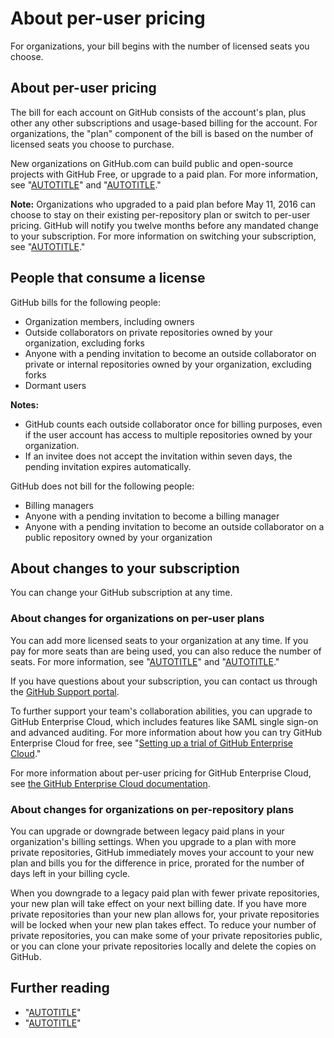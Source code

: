 # About per-user pricing

For organizations, your bill begins with the number of licensed seats you choose.

## About per-user pricing

The bill for each account on GitHub consists of the account's plan, plus other any other subscriptions and usage-based billing for the account. For organizations, the "plan" component of the bill is based on the number of licensed seats you choose to purchase.

New organizations on GitHub.com can build public and open-source projects with GitHub Free, or upgrade to a paid plan. For more information, see "[AUTOTITLE](/get-started/learning-about-github/githubs-plans)" and "[AUTOTITLE](/billing/managing-the-plan-for-your-github-account/upgrading-your-accounts-plan)."

<div class="ghd-spotlight ghd-spotlight-note border rounded-1 my-3 p-3 f5 color-border-accent-emphasis color-bg-accent">

**Note:** Organizations who upgraded to a paid plan before May 11, 2016 can choose to stay on their existing per-repository plan or switch to per-user pricing. GitHub will notify you twelve months before any mandated change to your subscription. For more information on switching your subscription, see "[AUTOTITLE](/billing/managing-the-plan-for-your-github-account/upgrading-your-accounts-plan)."

</div>

## People that consume a license

GitHub bills for the following people:

- Organization members, including owners
- Outside collaborators on private repositories owned by your organization, excluding forks
- Anyone with a pending invitation to become an outside collaborator on private or internal repositories owned by your organization, excluding forks
- Dormant users

<div class="ghd-spotlight ghd-spotlight-note border rounded-1 my-3 p-3 f5 color-border-accent-emphasis color-bg-accent">

**Notes:**
- GitHub counts each outside collaborator once for billing purposes, even if the user account has access to multiple repositories owned by your organization.
- If an invitee does not accept the invitation within seven days, the pending invitation expires automatically. 

</div>

GitHub does not bill for the following people:

- Billing managers
- Anyone with a pending invitation to become a billing manager
- Anyone with a pending invitation to become an outside collaborator on a public repository owned by your organization

## About changes to your subscription

You can change your GitHub subscription at any time.

### About changes for organizations on per-user plans

You can add more licensed seats to your  organization at any time. If you pay for more seats than are being used, you can also reduce the number of seats. For more information, see "[AUTOTITLE](/billing/managing-the-plan-for-your-github-account/upgrading-your-accounts-plan)" and "[AUTOTITLE](/billing/managing-the-plan-for-your-github-account/downgrading-your-accounts-plan)."

If you have questions about your subscription, you can contact us through the [GitHub Support portal](https://support.github.com).

To further support your team's collaboration abilities, you can upgrade to GitHub Enterprise Cloud, which includes features like SAML single sign-on and advanced auditing. For more information about how you can try GitHub Enterprise Cloud for free, see "[Setting up a trial of GitHub Enterprise Cloud](/get-started/signing-up-for-github/setting-up-a-trial-of-github-enterprise-cloud)."

For more information about per-user pricing for GitHub Enterprise Cloud, see [the GitHub Enterprise Cloud documentation](/enterprise-cloud@latest/billing/managing-the-plan-for-your-github-account/about-per-user-pricing).

### About changes for organizations on per-repository plans

You can upgrade or downgrade between legacy paid plans in your organization's billing settings. When you upgrade to a plan with more private repositories, GitHub immediately moves your account to your new plan and bills you for the difference in price, prorated for the number of days left in your billing cycle.

When you downgrade to a legacy paid plan with fewer private repositories, your new plan will take effect on your next billing date. If you have more private repositories than your new plan allows for, your private repositories will be locked when your new plan takes effect. To reduce your number of private repositories, you can make some of your private repositories public, or you can clone your private repositories locally and delete the copies on GitHub.

## Further reading
- "[AUTOTITLE](/organizations/managing-peoples-access-to-your-organization-with-roles/roles-in-an-organization)"
- "[AUTOTITLE](/organizations/managing-user-access-to-your-organizations-repositories/managing-outside-collaborators/adding-outside-collaborators-to-repositories-in-your-organization)"
